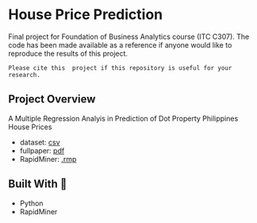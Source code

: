 # House Price Prediction
Final project for Foundation of Business Analytics course (ITC C307). The code has been made available as a reference if anyone would like to reproduce the results of this project.

```Please cite this  project if this repository is useful for your research.```

## Project Overview
A Multiple Regression Analyis in Prediction of Dot Property Philippines House Prices

* dataset: [csv](v2Housing-Prices-Dotproperty-PH-2020-2022-1k.csv)
* fullpaper: [pdf](fullpaper/house-price-prediction.pdf)
* RapidMiner: [.rmp](newHousePricePreed.rmp)

## Built With :wrench:
* Python
* RapidMiner

